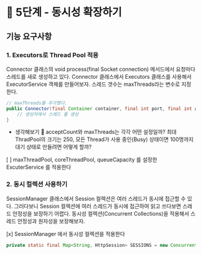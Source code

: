 # 🚀 5단계 - 동시성 확장하기

## 기능 요구사항
### 1. Executors로 Thread Pool 적용
Connector 클래스의 void process(final Socket connection) 메서드에서 요청마다 스레드를 새로 생성하고 있다.
Connector 클래스에서 Executors 클래스를 사용해서 ExecutorService 객체를 만들어보자.
스레드 갯수는 maxThreads라는 변수로 지정한다.
```java
// maxThreads를 추가했다.
public Connector(final Container container, final int port, final int acceptCount, final int maxThreads) {
    // 생성자에서 스레드 풀 생성
}
```

- 생각해보기 🤔
acceptCount와 maxThreads는 각각 어떤 설정일까?
최대 ThradPool의 크기는 250, 모든 Thread가 사용 중인(Busy) 상태이면 100명까지 대기 상태로 만들려면 어떻게 할까?

[ ] maxThreadPool, coreThreadPool, queueCapacity 를 설정한 ExcuterService 를 적용한다

### 2. 동시 컬렉션 사용하기
SessionManager 클래스에서 Session 컬렉션은 여러 스레드가 동시에 접근할 수 있다.
그러다보니 Session 컬렉션에 여러 스레드가 동시에 접근하여 읽고 쓰다보면 스레드 안정성을 보장하기 어렵다.
동시성 컬렉션(Concurrent Collections)을 적용해서 스레드 안정성과 원자성을 보장해보자.

[x] SessionManager 에서 동시성 컬렉션을 적용한다
```java
private static final Map<String, HttpSession> SESSIONS = new ConcurrentHashMap<>();
```